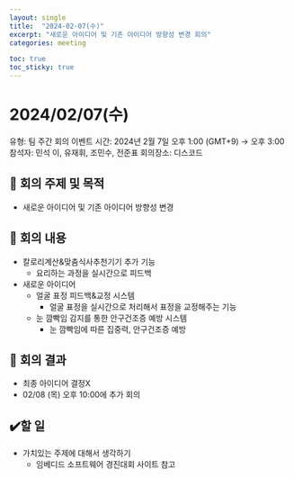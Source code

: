 ```yaml
---
layout: single
title:  "2024-02-07(수)"
excerpt: "새로운 아이디어 및 기존 아이디어 방향성 변경 회의"
categories: meeting

toc: true
toc_sticky: true
---
```



# 2024/02/07(수)

유형: 팀 주간 회의
이벤트 시간: 2024년 2월 7일 오후 1:00 (GMT+9) → 오후 3:00
참석자: 민석 이, 유재휘, 조민수, 전준표
회의장소: 디스코드

## 🔳 **회의 주제 및 목적**

- 새로운 아이디어 및 기존 아이디어 방향성 변경

## 🔳 **회의 내용**

- 칼로리계산&맞춤식사추천기기 추가 기능
    - 요리하는 과정을 실시간으로 피드백
- 새로운 아이디어
    - 얼굴 표정 피드백&교정 시스템
        - 얼굴 표정을 실시간으로 처리해서 표정을 교정해주는 기능
    - 눈 깜빡임 감지를 통한 안구건조증 예방 시스템
        - 눈 깜빡임에 따른 집중력, 안구건조증 예방

## 🔳 **회의 결과**

- 최종 아이디어 결정X
- 02/08 (목) 오후 10:00에 추가 회의

## ✔️할 일

- 가치있는 주제에 대해서 생각하기
    - 임베디드 소프트웨어 경진대회 사이트 참고